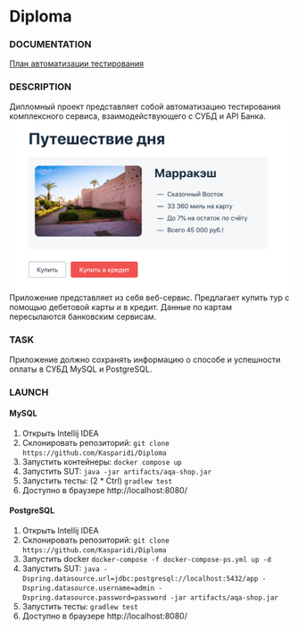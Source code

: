 # Diploma

### DOCUMENTATION
[План автоматизации тестирования](https://github.com/Kasparidi/Diploma/blob/master/documentation/Plan.md)
### DESCRIPTION
Дипломный проект представляет собой автоматизацию тестирования комплексного сервиса, взаимодействующего с СУБД и 
API Банка.
![img.png](src/test/resources/img.png)
Приложение представляет из себя веб-сервис. Предлагает купить тур с помощью дебетовой карты и в кредит.
Данные по картам пересылаются банковским сервисам.

### TASK
Приложение должно сохранять информацию о способе и успешности оплаты в СУБД MySQL и PostgreSQL.

### LAUNCH
#### MySQL
1. Открыть Intellij IDEA
1. Склонировать репозиторий: ``git clone https://github.com/Kasparidi/Diploma``
1. Запустить контейнеры: ``docker compose up``
1. Запустить SUT: ``java -jar artifacts/aqa-shop.jar``
1. Запустить тесты: (2 * Ctrl) ``gradlew test``
1. Доступно в браузере http://localhost:8080/

#### PostgreSQL
1. Открыть Intellij IDEA
1. Склонировать репозиторий: ``git clone https://github.com/Kasparidi/Diploma``
1. Запустить docker ``docker-compose -f docker-compose-ps.yml up -d``
1. Запустить SUT: ``java -Dspring.datasource.url=jdbc:postgresql://localhost:5432/app -Dspring.datasource.username=admin
   -Dspring.datasource.password=password -jar artifacts/aqa-shop.jar``
1. Запустить тесты: ``gradlew test``
1. Доступно в браузере http://localhost:8080/

